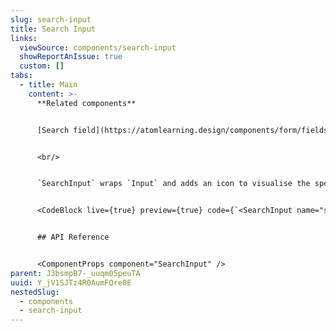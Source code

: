 ```yaml
---
slug: search-input
title: Search Input
links:
  viewSource: components/search-input
  showReportAnIssue: true
  custom: []
tabs:
  - title: Main
    content: >-
      **Related components**


      [Search field](https://atomlearning.design/components/form/fields/search-field)


      <br/>


      `SearchInput` wraps `Input` and adds an icon to visualise the specific input type, it's recommended to use this component when the user is performing a search query. When the user types into the `SearchInput` the component renders a clear button that clears the typed value.


      <CodeBlock live={true} preview={true} code={`<SearchInput name="search" css={{ width: 320 }} placeholder="Search" />`} language={"tsx"} />


      ## API Reference


      <ComponentProps component="SearchInput" />
parent: J3bsmpB7-_uuqm05peuTA
uuid: Y_jV1SJTz4R0AumFQre0E
nestedSlug:
  - components
  - search-input
---
```

